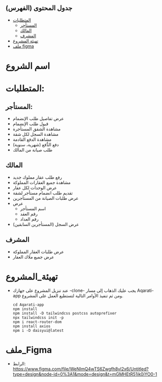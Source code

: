 ## جدول المحتوى (الفهرس)
- [المتطلبات](#المتطلبات)
  - [المستأجر](#المستأجر)
  - [المالك](#المالك)
  - [المشرف](#المشرف)
- [تهيئة المشروع](#تهيئة_المشروع)
- [ملف figma](#ملف_Figma)


# اسم الشروع
# المتطلبات:
## المستأجر: 
- عرض تفاصيل طلب الإنضمام
- قبول طلب الإنضمام
- مشاهدة الشقق المستأجرة
- مشاهدة السجل لكل شقة
- مشاهدة الدفع القادمة
- دفع الدُّفع (شهرية، سنوية)
- طلب صيانة من المالك

## المالك
  - رفع طلب عقار مملوك جديد
  - مشاهدة جميع العقارات المملوكة
  - عرض الوحدات لكل عقار
  - تقديم طلب انضمام مستأجر لشقة
  - عرض طلبات الصيانة من المستأجرين
  - عرض
    - اسم المستأجر
    - رقم العقد
    - رقم العداد
  - عرض السجل (المستأجرين السابقين)

## المشرف
  - عرض طلبات العقار المملوكة
  - عرض جميع ملاك العقار

# تهيئة_المشروع
- عند تنزيل المشروع على جهازك -clone- يجب عليك الذهاب إلى مسار Aqarati-app ومن ثم تنفيذ الأوامر التالية لتستطيع العمل على المشروع.
  
  ```
  cd Aqarati-app
  npm install
  npm install -D tailwindcss postcss autoprefixer
  npx tailwindcss init -p
  npm i react-router-dom
  npm install axios
  npm i -D daisyui@latest
  ```

# ملف_Figma 
- الرابط: https://www.figma.com/file/WeNImQ4wTS6Zwgfh8vl2x6/Untitled?type=design&node-id=0%3A1&mode=design&t=mGMHEtR51ik0iYO0-1
